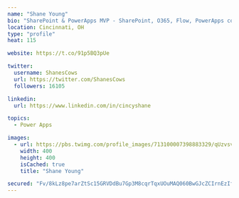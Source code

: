 ```yaml
---
name: "Shane Young"
bio: "SharePoint & PowerApps MVP - SharePoint, O365, Flow, PowerApps consulting? @PowerApps911 | Pure Snark? You found it."
location: Cincinnati, OH
type: "profile"
heat: 115

website: https://t.co/91p5BQ3pUe

twitter:
  username: ShanesCows
  url: https://twitter.com/ShanesCows
  followers: 16105

linkedin:
  url: https://www.linkedin.com/in/cincyshane

topics:
  - Power Apps

images:
  - url: https://pbs.twimg.com/profile_images/713100007398883329/qUzvsvQ3_400x400.jpg
    width: 400
    height: 400
    isCached: true
    title: "Shane Young"

secured: "Fv/8kLz8pe7arZtSc15GRVDdBu7Gp3M8cqrTqxUOuMAQ060BwGJcZCIrnEzIff8FzI1GyiniIYoKaJbicDkSeplTG2uAAYoouZjh1/+r7a5GTWwb1jy5JncAZsFr2llM/ghwfiRFCUioYeUz8+V8/e1hgxekOPZb1oTrtgs8z9vnZQHyCxs8w8S/yo6YfDtauMhHsMA7SIZlmZ1Ui4cxb2qeISed3JzmM3z+N2+/8+2AN6NnfW4BqLVA3EPRH1eJHjbbpP1TuDcc2jvOn07uGEUY9LQvVWYp5QjAOZVjmbSthFugZ3H5/VyifkQkihzoV61cO1Wf5+EAP5SN6zY+N4c82TPH8nRmFvHABWhcdTYYcrXS5ut6ARE0t3n6sl1ZMJumqk8oXhXvdFMgpQqS6vEyw+ABB/TzfvIx21cPKMA=;yZFU6YHxZP6CfjAeuix5XA=="
---
```


